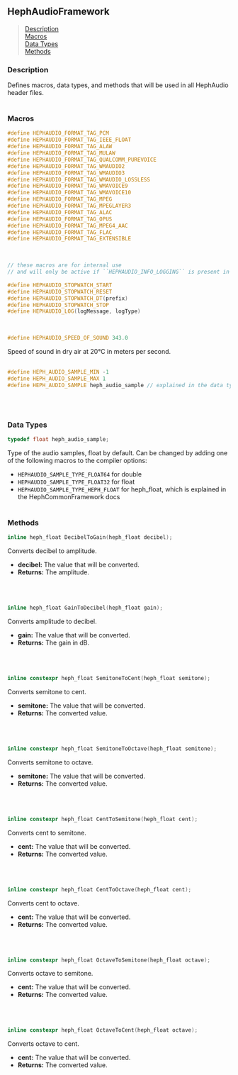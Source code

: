 ## HephAudioFramework

> [Description](#description)<br>
[Macros](#macros)<br>
[Data Types](#data-types)<br>
[Methods](#methods)

### Description
Defines macros, data types, and methods that will be used in all HephAudio header files.
<br><br>

### Macros
```c++
#define HEPHAUDIO_FORMAT_TAG_PCM
#define HEPHAUDIO_FORMAT_TAG_IEEE_FLOAT
#define HEPHAUDIO_FORMAT_TAG_ALAW
#define HEPHAUDIO_FORMAT_TAG_MULAW
#define HEPHAUDIO_FORMAT_TAG_QUALCOMM_PUREVOICE
#define HEPHAUDIO_FORMAT_TAG_WMAUDIO2
#define HEPHAUDIO_FORMAT_TAG_WMAUDIO3
#define HEPHAUDIO_FORMAT_TAG_WMAUDIO_LOSSLESS
#define HEPHAUDIO_FORMAT_TAG_WMAVOICE9
#define HEPHAUDIO_FORMAT_TAG_WMAVOICE10
#define HEPHAUDIO_FORMAT_TAG_MPEG
#define HEPHAUDIO_FORMAT_TAG_MPEGLAYER3
#define HEPHAUDIO_FORMAT_TAG_ALAC
#define HEPHAUDIO_FORMAT_TAG_OPUS
#define HEPHAUDIO_FORMAT_TAG_MPEG4_AAC
#define HEPHAUDIO_FORMAT_TAG_FLAC
#define HEPHAUDIO_FORMAT_TAG_EXTENSIBLE
```
<br>

```c++
// these macros are for internal use
// and will only be active if ``HEPHAUDIO_INFO_LOGGING`` is present in the compiler options
  
#define HEPHAUDIO_STOPWATCH_START
#define HEPHAUDIO_STOPWATCH_RESET
#define HEPHAUDIO_STOPWATCH_DT(prefix)
#define HEPHAUDIO_STOPWATCH_STOP
#define HEPHAUDIO_LOG(logMessage, logType)
```
<br>

```c++
#define HEPHAUDIO_SPEED_OF_SOUND 343.0
```
Speed of sound in dry air at 20°C in meters per second.
<br><br>

```c++
#define HEPH_AUDIO_SAMPLE_MIN -1
#define HEPH_AUDIO_SAMPLE_MAX 1
#define HEPH_AUDIO_SAMPLE heph_audio_sample // explained in the data types section
```
  <br><br>
### Data Types
```c++
typedef float heph_audio_sample;
```
Type of the audio samples, float by default. Can be changed by adding one of the following macros to the compiler options:
- ``HEPHAUDIO_SAMPLE_TYPE_FLOAT64`` for double
- ``HEPHAUDIO_SAMPLE_TYPE_FLOAT32`` for float
- ``HEPHAUDIO_SAMPLE_TYPE_HEPH_FLOAT`` for heph_float, which is explained in the HephCommonFramework docs
<br><br>

### Methods
```c++
inline heph_float DecibelToGain(heph_float decibel);
```
Converts decibel to amplitude.
- **decibel:** The value that will be converted.
- **Returns:** The amplitude.
<br><br><br><br>
  
```c++
inline heph_float GainToDecibel(heph_float gain);
```
Converts amplitude to decibel.
- **gain:** The value that will be converted.
- **Returns:** The gain in dB.
<br><br><br><br>
  
```c++
inline constexpr heph_float SemitoneToCent(heph_float semitone);
```
Converts semitone to cent.
- **semitone:** The value that will be converted.
- **Returns:** The converted value.
<br><br><br><br>

```c++
inline constexpr heph_float SemitoneToOctave(heph_float semitone);
```
Converts semitone to octave.
- **semitone:** The value that will be converted.
- **Returns:** The converted value.
<br><br><br><br>

```c++
inline constexpr heph_float CentToSemitone(heph_float cent);
```
Converts cent to semitone.
- **cent:** The value that will be converted.
- **Returns:** The converted value.
<br><br><br><br>

```c++
inline constexpr heph_float CentToOctave(heph_float cent);
```
Converts cent to octave.
- **cent:** The value that will be converted.
- **Returns:** The converted value.
<br><br><br><br>

```c++
inline constexpr heph_float OctaveToSemitone(heph_float octave);
```
Converts octave to semitone.
- **cent:** The value that will be converted.
- **Returns:** The converted value.
<br><br><br><br>

```c++
inline constexpr heph_float OctaveToCent(heph_float octave);
```
Converts octave to cent.
- **cent:** The value that will be converted.
- **Returns:** The converted value.
